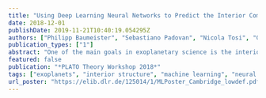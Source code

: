 ```yaml
---
title: "Using Deep Learning Neural Networks to Predict the Interior Composition of Exoplanets"
date: 2018-12-01
publishDate: 2019-11-21T10:40:19.054295Z
authors: ["Philipp Baumeister", "Sebastiano Padovan", "Nicola Tosi", "Grégoire Montavon"]
publication_types: ["1"]
abstract: "One of the main goals in exoplanetary science is the interior characterization of observed exoplanets. A common approach to characterize the interior of a known exoplanet is the use of numerical models to compute an interior structure which complies with the measured mass and radius of the planet (Sotin et al. 2017, Seager et al. 2007). With only these two observables, possible solutions tend to be highly degenerate, with multiple, qualitatively different interior compositions that can match the observations equally well. Other potential observables include the Love number k2 (bearing information on the mass concentration in the interior of the planet), and the elemental abundances of the host star, which may be representative of those of the planet. We explore the application of a deep learning neural network to the interior characterization of exoplanets. We employ a simple 1D structure model to construct a large training set of sub-Neptunian exoplanets up to 20 Earth-masses. A model planet consists of five layers: an iron-rich core, a lower and upper silicate mantle, a water ice layer, and a gaseous H/He envelope. The size of each layer is constrained by prescribed mass fractions. Using a feedforward neural network trained on a large dataset of such modelled planets, we show that we can reasonably well predict the original model input parameters (core, mantle, ice layer and atmosphere mass fractions) from just mass, radius and the fluid Love number k2."
featured: false
publication: "*PLATO Theory Workshop 2018*"
tags: ["exoplanets", "interior structure", "machine learning", "neural networks"]
url_poster: "https://elib.dlr.de/125014/1/MLPoster_Cambridge_lowdef.pdf"
---
```


